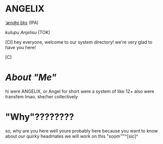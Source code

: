 # **ANGELIX**
[*ˈænʤɛˌlɪks*](https://ipa-reader.com/?text=%C3%A6n%CA%A4%C9%9B%CB%8Cl%C9%AAks) (IPA)

*kulupu Anjelisu* (TOK)

\[Cl]
hey everyone, welcome to our system directory!
we're very glad to have you here!

\[C]
# *About "Me"*
hi
were ANGELIX, or Angel for short
were a system of like 12+
also were transfem lmao. she/her collectively

# "Why"????????
so, why are you here
well youre probably here because you
want to know about our quirky headmates
we will work on this "soom:tm:"^\[sic]^
